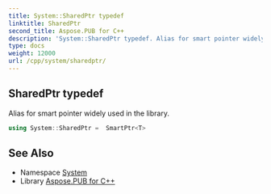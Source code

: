 ```yaml
---
title: System::SharedPtr typedef
linktitle: SharedPtr
second_title: Aspose.PUB for C++
description: 'System::SharedPtr typedef. Alias for smart pointer widely used in the library in C++.'
type: docs
weight: 12000
url: /cpp/system/sharedptr/
---
```

## SharedPtr typedef


Alias for smart pointer widely used in the library.

```cpp
using System::SharedPtr =  SmartPtr<T>
```


## See Also

* Namespace [System](../)
* Library [Aspose.PUB for C++](../../)
